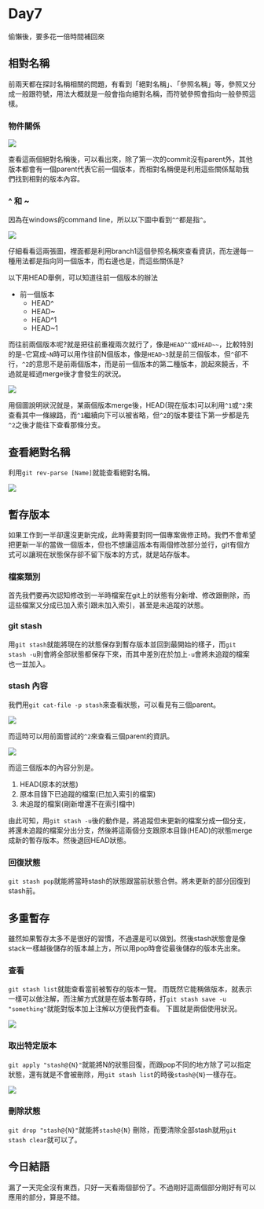 # Day7
偷懶後，要多花一倍時間補回來

## 相對名稱
前兩天都在探討名稱相關的問題，有看到「絕對名稱」、「參照名稱」等，參照又分成一般跟符號，用法大概就是一般會指向絕對名稱，而符號參照會指向一般參照這樣。

### 物件關係

![](https://i.imgur.com/EEITqPN.png)

查看這兩個絕對名稱後，可以看出來，除了第一次的commit沒有parent外，其他版本都會有一個parent代表它前一個版本，而相對名稱便是利用這些關係幫助我們找到相對的版本內容。

### ^ 和 ~
因為在windows的command line，所以以下圖中看到`^^`都是指`^`。

![](https://i.imgur.com/blAqqyC.png)

仔細看看這兩張圖，裡面都是利用branch1這個參照名稱來查看資訊，而左邊每一種用法都是指向同一個版本，而右邊也是，而這些關係是?

以下用HEAD舉例，可以知道往前一個版本的辦法

- 前一個版本
  - HEAD^
  - HEAD~
  - HEAD^1
  - HEAD~1

而往前兩個版本呢?就是把往前重複兩次就行了，像是`HEAD^^`或`HEAD~~`，比較特別的是`~`它寫成`~N`時可以用作往前N個版本，像是`HEAD~3`就是前三個版本，但`^`卻不行，`^2`的意思不是前兩個版本，而是前一個版本的第二種版本，說起來饒舌，不過就是經過merge後才會發生的狀況。

![](https://i.imgur.com/oY37F5J.png)

用個圖說明狀況就是，某兩個版本merge後，HEAD(現在版本)可以利用`^1`或`^2`來查看其中一條線路，而`^1`繼續向下可以被省略，但`^2`的版本要往下第一步都是先`^2`之後才能往下查看那條分支。

## 查看絕對名稱
利用`git rev-parse [Name]`就能查看絕對名稱。

![](https://i.imgur.com/xP5zr8h.png)

## 暫存版本
如果工作到一半卻還沒更新完成，此時需要對同一個專案做修正時。我們不會希望把更新一半的當做一個版本，但也不想讓這版本有兩個修改部分並行，git有個方式可以讓現在狀態保存卻不留下版本的方式，就是站存版本。

### 檔案類別
首先我們要再次認知修改到一半時檔案在git上的狀態有分新增、修改跟刪除，而這些檔案又分成已加入索引跟未加入索引，甚至是未追蹤的狀態。

### git stash
用`git stash`就能將現在的狀態保存到暫存版本並回到最開始的樣子，而`git stash -u`則會將全部狀態都保存下來，而其中差別在於加上`-u`會將未追蹤的檔案也一並加入。

 ### stash 內容
 我們用`git cat-file -p stash`來查看狀態，可以看見有三個parent。
 
 ![](https://i.imgur.com/Q7zoRY4.png)

而這時可以用前面嘗試的`^2`來查看三個parent的資訊。

![](https://i.imgur.com/B8AfBc6.png)

而這三個版本的內容分別是。

1. HEAD(原本的狀態)
2. 原本目錄下已追蹤的檔案(已加入索引的檔案)
3. 未追蹤的檔案(剛新增還不在索引檔中)

由此可知，用`git stash -u`後的動作是，將追蹤但未更新的檔案分成一個分支，將還未追蹤的檔案分出分支，然後將這兩個分支跟原本目錄(HEAD)的狀態merge成新的暫存版本。然後退回HEAD狀態。

### 回復狀態
`git stash pop`就能將當時stash的狀態跟當前狀態合併。將未更新的部分回復到stash前。

## 多重暫存
雖然如果暫存太多不是很好的習慣，不過還是可以做到。然後stash狀態會是像stack一樣越後儲存的版本越上方，所以用pop時會從最後儲存的版本先出來。

### 查看
`git stash list`就能查看當前被暫存的版本一覽。
而既然它能稱做版本，就表示一樣可以做注解，而注解方式就是在版本暫存時，打`git stash save -u "something"`就能對版本加上注解以方便我們查看。
下圖就是兩個使用狀況。

![](https://i.imgur.com/AdN6lSU.png)

### 取出特定版本
`git apply "stash@{N}"`就能將N的狀態回復，而跟pop不同的地方除了可以指定狀態，還有就是不會被刪除，用`git stash list`的時後`stash@{N}`一樣存在。

![](https://i.imgur.com/CN9KrAU.png)

### 刪除狀態
`git drop "stash@{N}"`就能將`stash@{N}` 刪除，而要清除全部stash就用`git stash clear`就可以了。

## 今日結語
漏了一天完全沒有東西，只好一天看兩個部份了。不過剛好這兩個部分剛好有可以應用的部分，算是不錯。

